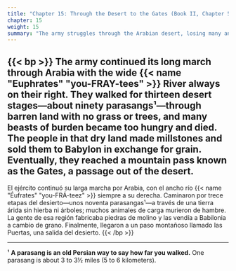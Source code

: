 ```yaml
---
title: "Chapter 15: Through the Desert to the Gates (Book II, Chapter 5)"
chapter: 15
weight: 15
summary: "The army struggles through the Arabian desert, losing many animals to starvation."
---
```


{{< bp >}}
The army continued its long march through Arabia with the wide {{< name "Euphrates" "you-FRAY-tees" >}} River always on their right. They walked for thirteen desert stages—about ninety parasangs¹—through barren land with no grass or trees, and many beasts of burden became too hungry and died. The people in that dry land made millstones and sold them to Babylon in exchange for grain. Eventually, they reached a mountain pass known as the Gates, a passage out of the desert.
---
El ejército continuó su larga marcha por Arabia, con el ancho río {{< name "Éufrates" "you-FRÁ-teez" >}} siempre a su derecha. Caminaron por trece etapas del desierto—unos noventa parasangas¹—a través de una tierra árida sin hierba ni árboles; muchos animales de carga murieron de hambre. La gente de esa región fabricaba piedras de molino y las vendía a Babilonia a cambio de grano. Finalmente, llegaron a un paso montañoso llamado las Puertas, una salida del desierto.
{{< /bp >}}

---

¹ **A parasang is an old Persian way to say how far you walked.** One parasang is about 3 to 3½ miles (5 to 6 kilometers).
